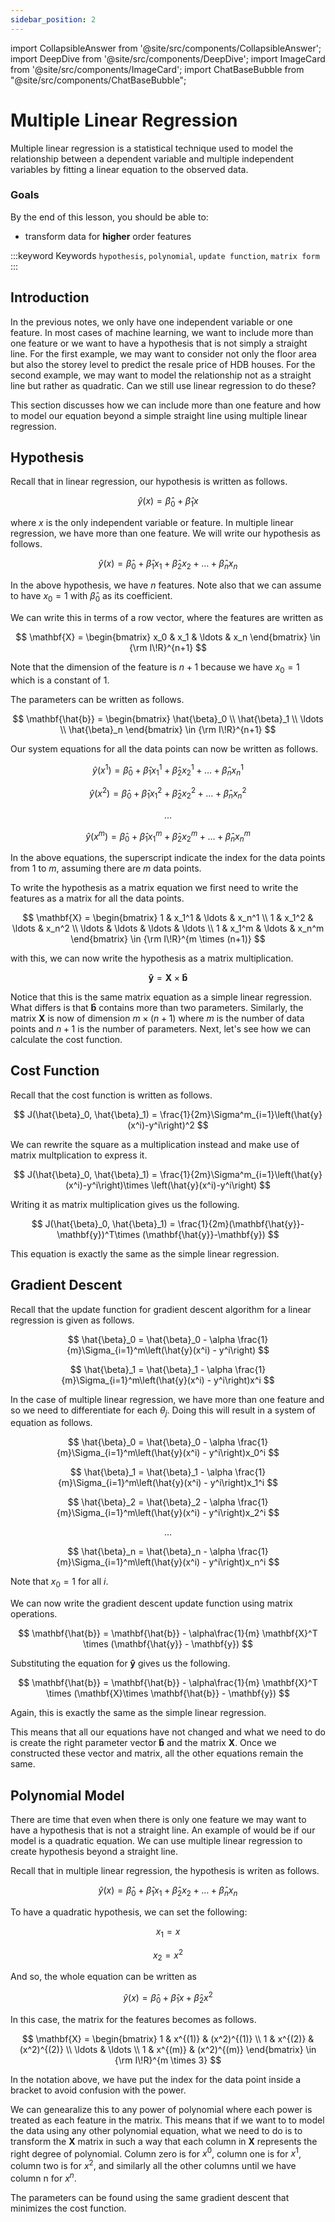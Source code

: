 ```yaml
---
sidebar_position: 2
---
```


import CollapsibleAnswer from '@site/src/components/CollapsibleAnswer';
import DeepDive from '@site/src/components/DeepDive';
import ImageCard from '@site/src/components/ImageCard';
import ChatBaseBubble from "@site/src/components/ChatBaseBubble";

# Multiple Linear Regression

Multiple linear regression is a statistical technique used to model the relationship between a dependent variable and multiple independent variables by fitting a linear equation to the observed data.

<ChatBaseBubble/>

### Goals

By the end of this lesson, you should be able to:
- transform data for **higher** order features

:::keyword Keywords
`hypothesis`, `polynomial`, `update function`, `matrix form`
:::

## Introduction

In the previous notes, we only have one independent variable or one feature. In most cases of machine learning, we want to include more than one feature or we want to have a hypothesis that is not simply a straight line. For the first example, we may want to consider not only the floor area but also the storey level to predict the resale price of HDB houses. For the second example, we may want to model the relationship not as a straight line but rather as quadratic. Can we still use linear regression to do these?

This section discusses how we can include more than one feature and how to model our equation beyond a simple straight line using multiple linear regression.

## Hypothesis

Recall that in linear regression, our hypothesis is written as follows.

$$
\hat{y}(x) = \hat{\beta}_0 + \hat{\beta}_1 x
$$

where $x$ is the only independent variable or feature. In multiple linear regression, we have more than one feature. We will write our hypothesis as follows.

$$
\hat{y}(x) = \hat{\beta}_0 + \hat{\beta}_1 x_1 + \hat{\beta}_2 x_2 + \ldots + \hat{\beta}_n x_n
$$

In the above hypothesis, we have $n$ features. Note also that we can assume to have $x_0 = 1$ with $\hat{\beta}_0$ as its coefficient.

We can write this in terms of a row vector, where the features are written as

$$
\mathbf{X} = \begin{bmatrix}
x_0 & x_1 & \ldots & x_n
\end{bmatrix} \in {\rm I\!R}^{n+1}
$$

Note that the dimension of the feature is $n+1$ because we have $x_0 = 1$ which is a constant of 1.

The parameters can be written as follows.

$$
\mathbf{\hat{b}} = \begin{bmatrix}
\hat{\beta}_0 \\
\hat{\beta}_1 \\
\ldots \\
\hat{\beta}_n
\end{bmatrix} \in {\rm I\!R}^{n+1}
$$

Our system equations for all the data points can now be written as follows.

$$
\hat{y}(x^1) = \hat{\beta}_0 + \hat{\beta}_1 x_1^1 + \hat{\beta}_2 x_2^1 + \ldots + \hat{\beta}_n x_n^1
$$

$$
\hat{y}(x^2) = \hat{\beta}_0 + \hat{\beta}_1 x_1^2 + \hat{\beta}_2 x_2^2 + \ldots + \hat{\beta}_n x_n^2
$$

$$
\ldots
$$

$$
\hat{y}(x^m) = \hat{\beta}_0 + \hat{\beta}_1 x_1^m + \hat{\beta}_2 x_2^m + \ldots + \hat{\beta}_n x_n^m
$$

In the above equations, the superscript indicate the index for the data points from 1 to $m$, assuming there are $m$ data points.

To write the hypothesis as a matrix equation we first need to write the features as a matrix for all the data points.

$$
\mathbf{X} = \begin{bmatrix}
1 & x_1^1 & \ldots & x_n^1 \\
1 & x_1^2 & \ldots & x_n^2 \\
\ldots & \ldots & \ldots & \ldots \\
1 & x_1^m & \ldots & x_n^m
\end{bmatrix} \in {\rm I\!R}^{m \times (n+1)}
$$

with this, we can now write the hypothesis as a matrix multiplication.

$$
\mathbf{\hat{y}} = \mathbf{X} \times \mathbf{\hat{b}}
$$

Notice that this is the same matrix equation as a simple linear regression. What differs is that $\mathbf{\hat{b}}$ contains more than two parameters. Similarly, the matrix $\mathbf{X}$ is now of dimension $m\times(n+1)$ where $m$ is the number of data points and $n+1$ is the number of parameters. Next, let's see how we can calculate the cost function.

## Cost Function

Recall that the cost function is written as follows.

$$
J(\hat{\beta}_0, \hat{\beta}_1) = \frac{1}{2m}\Sigma^m_{i=1}\left(\hat{y}(x^i)-y^i\right)^2
$$

We can rewrite the square as a multiplication instead and make use of matrix multplication to express it.

$$
J(\hat{\beta}_0, \hat{\beta}_1) = \frac{1}{2m}\Sigma^m_{i=1}\left(\hat{y}(x^i)-y^i\right)\times \left(\hat{y}(x^i)-y^i\right)
$$

Writing it as matrix multiplication gives us the following.

$$
J(\hat{\beta}_0, \hat{\beta}_1) = \frac{1}{2m}(\mathbf{\hat{y}}-\mathbf{y})^T\times (\mathbf{\hat{y}}-\mathbf{y})
$$

This equation is exactly the same as the simple linear regression.

## Gradient Descent

Recall that the update function for gradient descent algorithm for a linear regression is given as follows.

$$
\hat{\beta}_0 = \hat{\beta}_0 - \alpha \frac{1}{m}\Sigma_{i=1}^m\left(\hat{y}(x^i) - y^i\right)
$$

$$
\hat{\beta}_1 = \hat{\beta}_1 - \alpha \frac{1}{m}\Sigma_{i=1}^m\left(\hat{y}(x^i) - y^i\right)x^i
$$

In the case of multiple linear regression, we have more than one feature and so we need to differentiate for each $\theta_j$. Doing this will result in a system of equation as follows.

$$
\hat{\beta}_0 = \hat{\beta}_0 - \alpha \frac{1}{m}\Sigma_{i=1}^m\left(\hat{y}(x^i) - y^i\right)x_0^i
$$

$$
\hat{\beta}_1 = \hat{\beta}_1 - \alpha \frac{1}{m}\Sigma_{i=1}^m\left(\hat{y}(x^i) - y^i\right)x_1^i
$$

$$
\hat{\beta}_2 = \hat{\beta}_2 - \alpha \frac{1}{m}\Sigma_{i=1}^m\left(\hat{y}(x^i) - y^i\right)x_2^i
$$

$$
\ldots
$$

$$
\hat{\beta}_n = \hat{\beta}_n - \alpha \frac{1}{m}\Sigma_{i=1}^m\left(\hat{y}(x^i) - y^i\right)x_n^i
$$

Note that $x_0 = 1$ for all $i$.

We can now write the gradient descent update function using matrix operations.

$$
\mathbf{\hat{b}} = \mathbf{\hat{b}} - \alpha\frac{1}{m} \mathbf{X}^T \times (\mathbf{\hat{y}} - \mathbf{y})
$$

Substituting the equation for $\mathbf{\hat{y}}$ gives us the following.

$$
\mathbf{\hat{b}} = \mathbf{\hat{b}} - \alpha\frac{1}{m} \mathbf{X}^T \times (\mathbf{X}\times \mathbf{\hat{b}} - \mathbf{y})
$$

Again, this is exactly the same as the simple linear regression.

This means that all our equations have not changed and what we need to do is create the right parameter vector $\mathbf{\hat{b}}$ and the matrix $\mathbf{X}$. Once we constructed these vector and matrix, all the other equations remain the same.

## Polynomial Model

There are time that even when there is only one feature we may want to have a hypothesis that is not a straight line. An example of would be if our model is a quadratic equation. We can use multiple linear regression to create hypothesis beyond a straight line.

Recall that in multiple linear regression, the hypothesis is writen as follows.

$$
\hat{y}(x) = \hat{\beta}_0 + \hat{\beta}_1 x_1 + \hat{\beta}_2 x_2 + \ldots + \hat{\beta}_n x_n
$$

To have a quadratic hypothesis, we can set the following:

$$
x_1 = x
$$

$$
x_2 = x^2
$$

And so, the whole equation can be written as

$$
\hat{y}(x) = \hat{\beta}_0 + \hat{\beta}_1 x + \hat{\beta}_2 x^2
$$

In this case, the matrix for the features becomes as follows.

$$
\mathbf{X} = \begin{bmatrix}
1 & x^{(1)} & (x^2)^{(1)} \\
1 & x^{(2)} & (x^2)^{(2)} \\
\ldots & \ldots  \\
1 & x^{(m)} & (x^2)^{(m)}
\end{bmatrix} \in {\rm I\!R}^{m \times 3}
$$

In the notation above, we have put the index for the data point inside a bracket to avoid confusion with the power.

We can genearalize this to any power of polynomial where each power is treated as each feature in the matrix. This means that if we want to to model the data using any other polynomial equation, what we need to do is to transform the $\mathbf{X}$ matrix in such a way that each column in $\mathbf{X}$ represents the right degree of polynomial. Column zero is for $x^0$, column one is for $x^1$, column two is for $x^2$, and similarly all the other columns until we have column n for $x^n$.

The parameters can be found using the same gradient descent that minimizes the cost function.
